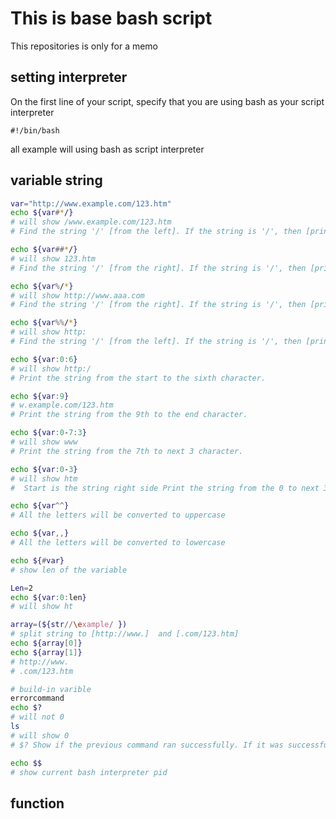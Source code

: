 # This is base bash script
This repositories is only for a memo
## setting interpreter

On the first line of your script, specify that you are using bash as your script interpreter
```
#!/bin/bash
```
all example will using bash as script interpreter

## variable string 

```bash
var="http://www.example.com/123.htm"
echo ${var#*/}
# will show /www.example.com/123.htm
# Find the string '/' [from the left]. If the string is '/', then [print the string to the right] of '/'

echo ${var##*/}
# will show 123.htm
# Find the string '/' [from the right]. If the string is '/', then [print the string to the right] of '/'

echo ${var%/*} 
# will show http://www.aaa.com
# Find the string '/' [from the right]. If the string is '/', then [print the string to the left] of '/'

echo ${var%%/*}
# will show http:
# Find the string '/' [from the left]. If the string is '/', then [print the string to the left] of '/'

echo ${var:0:6}
# will show http:/
# Print the string from the start to the sixth character.

echo ${var:9}
# w.example.com/123.htm
# Print the string from the 9th to the end character.

echo ${var:0-7:3}
# will show www
# Print the string from the 7th to next 3 character.

echo ${var:0-3}
# will show htm
#  Start is the string right side Print the string from the 0 to next 3 character.

echo ${var^^}
# All the letters will be converted to uppercase

echo ${var,,}
# All the letters will be converted to lowercase

echo ${#var}
# show len of the variable

Len=2
echo ${var:0:len}
# will show ht

array=(${str//\example/ })
# split string to [http://www.]  and [.com/123.htm]
echo ${array[0]}
echo ${array[1]}
# http://www.
# .com/123.htm

# build-in varible
errorcommand
echo $?
# will not 0
ls
# will show 0
# $? Show if the previous command ran successfully. If it was successful, display 0; if there was an error, display a different number.

echo $$
# show current bash interpreter pid
```


## function 

```bash


```




